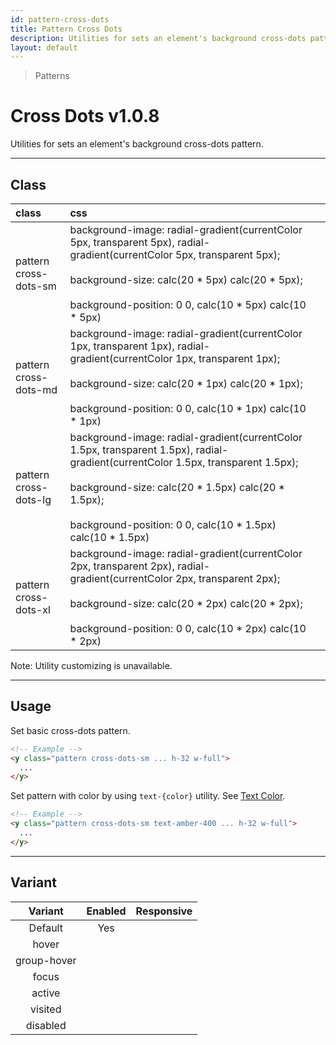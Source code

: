 ```yaml
---
id: pattern-cross-dots
title: Pattern Cross Dots
description: Utilities for sets an element's background cross-dots pattern.
layout: default
---
```


> Patterns

# Cross Dots <span class="ml-1 px-2 py-1 text-sm text-gray-600 bg-gray-300">v1.0.8</span>

Utilities for sets an element's background cross-dots pattern.

---

## Class

| <span class="px-3 py-1 text-white bg-charcoal-100 rounded-full">class</span> | <span class="px-3 py-1 text-white bg-charcoal-100 rounded-full">css</span> | |
|:--|:--|:-:|
| pattern <br> cross-dots-sm | background-image: radial-gradient(currentColor 5px, transparent 5px), radial-gradient(currentColor 5px, transparent 5px); <br><br> background-size: calc(20 * 5px) calc(20 * 5px); <br><br> background-position: 0 0, calc(10 * 5px) calc(10 * 5px) | <y class="pattern cross-dots-sm w-32 h-56"></y> |
| pattern <br> cross-dots-md | background-image: radial-gradient(currentColor 1px, transparent 1px), radial-gradient(currentColor 1px, transparent 1px); <br><br> background-size: calc(20 * 1px) calc(20 * 1px); <br><br> background-position: 0 0, calc(10 * 1px) calc(10 * 1px) | <y class="pattern cross-dots-md w-32 h-56"></y> |
| pattern <br> cross-dots-lg | background-image: radial-gradient(currentColor 1.5px, transparent 1.5px), radial-gradient(currentColor 1.5px, transparent 1.5px); <br><br> background-size: calc(20 * 1.5px) calc(20 * 1.5px); <br><br> background-position: 0 0, calc(10 * 1.5px) calc(10 * 1.5px) | <y class="pattern cross-dots-lg w-32 h-56"></y> |
| pattern <br> cross-dots-xl | background-image: radial-gradient(currentColor 2px, transparent 2px), radial-gradient(currentColor 2px, transparent 2px); <br><br> background-size: calc(20 * 2px) calc(20 * 2px); <br><br> background-position: 0 0, calc(10 * 2px) calc(10 * 2px) | <y class="pattern cross-dots-xl w-32 h-56"></y> |

<y class="m-4 p-3 border-l-8 border-gray-600 text-sm text-gray-600 bg-gray-200">
  <span class="pr-1 font-semibold">
    Note:
  </span>
  Utility customizing is unavailable.
</y>

---

## Usage

Set basic cross-dots pattern.

<y class="px-4 my-2 mx-auto w-56">
  <y class="pattern cross-dots-sm h-32"></y>
</y>


```html
<!-- Example -->
<y class="pattern cross-dots-sm ... h-32 w-full">
  ...
</y>
```

Set pattern with color by using `text-{color}` utility. See [Text Color](/text-color/).

<y class="px-4 my-2 mx-auto w-56">
  <y class="pattern cross-dots-sm h-32 text-amber-400"></y>
</y>


```html
<!-- Example -->
<y class="pattern cross-dots-sm text-amber-400 ... h-32 w-full">
  ...
</y>
```

---

## Variant

| <span class="font-semibold underline">Variant</span> | <span class="font-semibold underline">Enabled</span> | <span class="font-semibold underline">Responsive</span> |
|:-:|:-:|:-:|
| Default | Yes | |
| hover| | |
| group-hover | | |
| focus | | |
| active | | |
| visited | | |
| disabled | | |